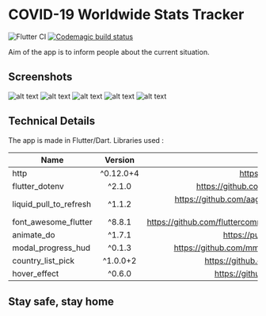# COVID-19 Worldwide Stats Tracker
![Flutter CI](https://github.com/esentis/COVID-19-Worldwide-Stats/workflows/Flutter%20CI/badge.svg)
[![Codemagic build status](https://api.codemagic.io/apps/5f1b4db288aa9042c607c29d/5f1b4db288aa9042c607c29c/status_badge.svg)](https://codemagic.io/apps/5f1b4db288aa9042c607c29d/5f1b4db288aa9042c607c29c/latest_build)

Aim of the app is to inform people about the current situation.
## Screenshots
![alt text](https://i.imgur.com/Is3Jw8ol.png "Screenshot 1")
![alt text](https://i.imgur.com/BVsx7Yal.png "Screenshot 2")
![alt text](https://i.imgur.com/2v0iS3ll.png "Screenshot 3")
![alt text](https://i.imgur.com/hyTyMgnl.png "Screenshot 4")
![alt text](https://i.imgur.com/PVs4dzkl.png "Screenshot 5")


## Technical Details
The app is made in Flutter/Dart.
Libraries used :

| Name        | Version           | Repo  |
| ------------- |:-------------:| -----:|
| http      | ^0.12.0+4 |https://github.com/dart-lang/http |
| flutter_dotenv  | ^2.1.0 |https://github.com/java-james/flutter_dotenv |
| liquid_pull_to_refresh | ^1.1.2 | https://github.com/aagarwal1012/Liquid-Pull-To-Refresh|
| font_awesome_flutter | ^8.8.1 | https://github.com/fluttercommunity/font_awesome_flutter |
| animate_do | ^1.7.1 | https://pub.dev/packages/animate_do |
| modal_progress_hud | ^0.1.3 | https://github.com/mmcc007/modal_progress_hud |
| country_list_pick | ^1.0.0+2 | https://github.com/hifiaz/country-list-pick |
| hover_effect | ^0.6.0 | https://github.com/mkiisoft/hover_effect |

## Stay safe, stay home
